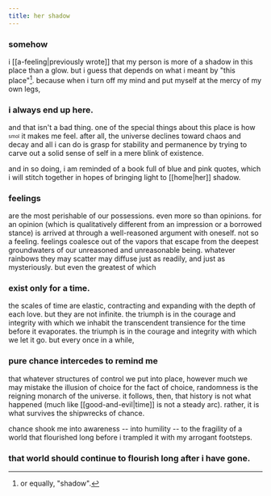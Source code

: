 ```yaml
---
title: her shadow
---
```


### somehow

i [[a-feeling|previously wrote]] that my person is more of a shadow in this place than a glow. but i guess that depends on what i meant by "this place"[^1]. because when i turn off my mind and put myself at the mercy of my own legs,

[^1]: or equally, "shadow".

### i always end up here.

and that isn't a bad thing. one of the special things about this place is how <sub><sup>smol</sup></sub> it makes me feel. after all, the universe declines toward chaos and decay and all i can do is grasp for stability and permanence by trying to carve out a solid sense of self in a mere blink of existence.

and in so doing, i am reminded of a book full of blue and pink quotes, which i will stitch together in hopes of bringing light to [[home|her]] shadow.

### feelings

are the most perishable of our possessions. even more so than opinions. for an opinion (which is qualitatively different from an impression or a borrowed stance) is arrived at through a well-reasoned argument with oneself. not so a feeling. feelings coalesce out of the vapors that escape from the deepest groundwaters of our unreasoned and unreasonable being. whatever rainbows they may scatter may diffuse just as readily, and just as mysteriously. but even the greatest of which

### exist only for a time.

the scales of time are elastic, contracting and expanding with the depth of each love. but they are not infinite. the triumph is in the courage and integrity with which we inhabit the transcendent transience for the time before it evaporates. the triumph is in the courage and integrity with which we let it go. but every once in a while,

### pure chance intercedes to remind me

that whatever structures of control we put into place, however much we may mistake the illusion of choice for the fact of choice, randomness is the reigning monarch of the universe. it follows, then, that history is not what happened (much like [[good-and-evil|time]] is not a steady arc). rather, it is what survives the shipwrecks of chance.

chance shook me into awareness -- into humility -- to the fragility of a world that flourished long before i trampled it with my arrogant footsteps.

### that world should continue to flourish long after i have gone.